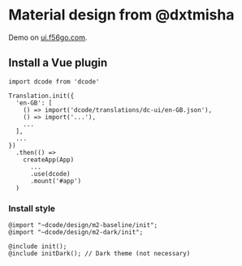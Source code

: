 # Material design from @dxtmisha
Demo on [ui.f56go.com](http://ui.f56go.com).

## Install a Vue plugin

```
import dcode from 'dcode'

Translation.init({
  'en-GB': [
    () => import('dcode/translations/dc-ui/en-GB.json'),
    () => import('...'),
    ...
  ],
  ...
})
  .then(() =>
    createApp(App)
      ...
      .use(dcode)
      .mount('#app')
  )
```

### Install style

```
@import "~dcode/design/m2-baseline/init";
@import "~dcode/design/m2-dark/init";

@include init();
@include initDark(); // Dark theme (not necessary)
```
